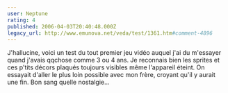 ```yaml
---
user: Neptune
rating: 4
published: 2006-04-03T20:40:48.000Z
legacy_url: http://www.emunova.net/veda/test/1361.htm#comment-4896
---
```

J'hallucine, voici un test du tout premier jeu vidéo auquel j'ai du m'essayer quand j'avais qqchose comme 3 ou 4 ans. Je reconnais bien les sprites et ces p'tits décors plaqués toujours visibles même l'appareil éteint. On essayait d'aller le plus loin possible avec mon frère, croyant qu'il y aurait une fin. Bon sang quelle nostalgie...